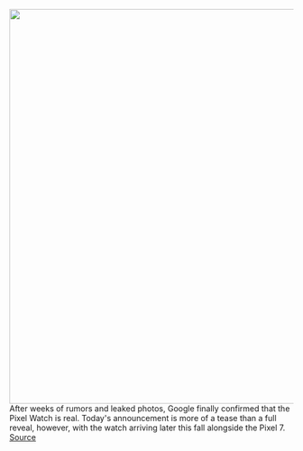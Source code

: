 <img src='https://cdn.vox-cdn.com/thumbor/nd11fWLSPylvJr1vYlGlV3qGSdU=/0x0:2040x1360/1200x800/filters:focal(857x517:1183x843)/cdn.vox-cdn.com/uploads/chorus_image/image/70857838/Google_Pixel_Watch_Google_Maps.0.png' width='700px' /><br/>
After weeks of rumors and leaked photos, Google finally confirmed that the Pixel Watch is real. Today's announcement is more of a tease than a full reveal, however, with the watch arriving later this fall alongside the Pixel 7.
<a href='https://www.theverge.com/2022/5/11/23064072/google-pixel-watch-fitbit-io-2022'> Source <a/>